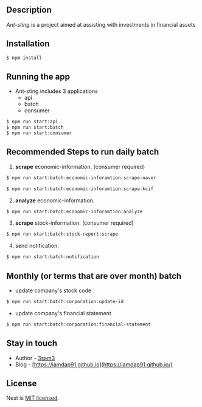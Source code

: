 ## Description

_Ant-sting_ is a project aimed at assisting with investments in financial assets

## Installation

```bash
$ npm install
```

## Running the app

- Ant-sting includes 3 applications
  - api
  - batch
  - consumer

```bash
$ npm run start:api
$ npm run start:batch
$ npm run start:consumer
```

## Recommended Steps to run daily batch

1. **scrape** economic-information. (consumer required)

```bash
$ npm run start:batch:economic-inforamtion:scrape-naver
```
```bash
$ npm run start:batch:economic-inforamtion:scrape-kcif
```

2. **analyze** economic-information.

```bash
$ npm run start:batch:economic-inforamtion:analyze
```

3. **scrape** stock-information. (consumer required)

```bash
$ npm run start:batch:stock-report:scrape
```

4. send notification.

```bash
$ npm run start:batch:notification
```

[//]: # '## Support'
[//]: # "Nest is an MIT-licensed open source project. It can grow thanks to the sponsors and support by the amazing backers. If you'd like to join them, please [read more here](https://docs.nestjs.com/support)."

## Monthly (or terms that are over month) batch

- update company's stock code

```bash
$ npm run start:batch:corporation:update-id
```

- update company's financial statement

```bash
$ npm run start:batch:corporation:financial-statement
```

## Stay in touch

- Author - [3sam3]()
- Blog - [https://iamdap91.github.io](https://iamdap91.github.io/)

## License

Nest is [MIT licensed](LICENSE).
